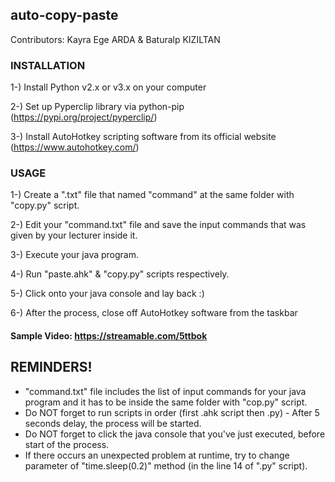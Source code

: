 ## auto-copy-paste

Contributors: Kayra Ege ARDA & Baturalp KIZILTAN

### INSTALLATION

1-) Install Python v2.x or v3.x on your computer

2-) Set up Pyperclip library via python-pip (https://pypi.org/project/pyperclip/)

3-) Install AutoHotkey scripting software from its official website (https://www.autohotkey.com/)

### USAGE
1-) Create a ".txt" file that named "command" at the same folder with "copy.py" script.

2-) Edit your "command.txt" file and save the input commands that was given by your lecturer inside it.

3-) Execute your java program.

4-) Run "paste.ahk" & "copy.py" scripts respectively.

5-) Click onto your java console and lay back :)

6-) After the process, close off AutoHotkey software from the taskbar

#### Sample Video: https://streamable.com/5ttbok

## REMINDERS!

- "command.txt" file includes the list of input commands for your java program and it has to be inside the same folder with "cop.py" script.
- Do NOT forget to run scripts in order (first .ahk script then .py) - After 5 seconds delay, the process will be started.
- Do NOT forget to click the java console that you've just executed, before start of the process.
- If there occurs an unexpected problem at runtime, try to change parameter of "time.sleep(0.2)" method (in the line 14 of ".py" script).
